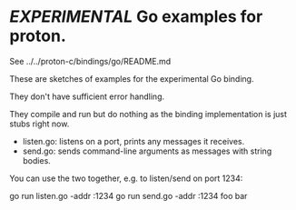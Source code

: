 # *EXPERIMENTAL* Go examples for proton.

See ../../proton-c/bindings/go/README.md

These are sketches of examples for the experimental Go binding.

They don't have sufficient error handling.

They compile and run but do nothing as the binding implementation is just stubs right now.

- listen.go: listens on a port, prints any messages it receives.
- send.go: sends command-line arguments as messages with string bodies.

You can use the two together, e.g. to listen/send on port 1234:

go run listen.go -addr :1234
go run send.go -addr :1234 foo bar 
